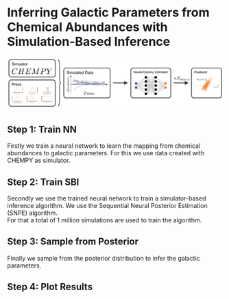# Inferring Galactic Parameters from Chemical Abundances with Simulation-Based Inference

![](plots/sbi2.png)

## Step 1: Train NN
Firstly we train a neural network to learn the mapping from chemical abundances to galactic parameters. For this we use data created with CHEMPY as simulator.

## Step 2: Train SBI
Secondly we use the trained neural network to train a simulator-based inference algorithm. We use the Sequential Neural Posterior Estimation (SNPE) algorithm. <br>
For that a total of 1 million simulations are used to train the algorithm.

## Step 3: Sample from Posterior
Finally we sample from the posterior distribution to infer the galactic parameters.

## Step 4: Plot Results